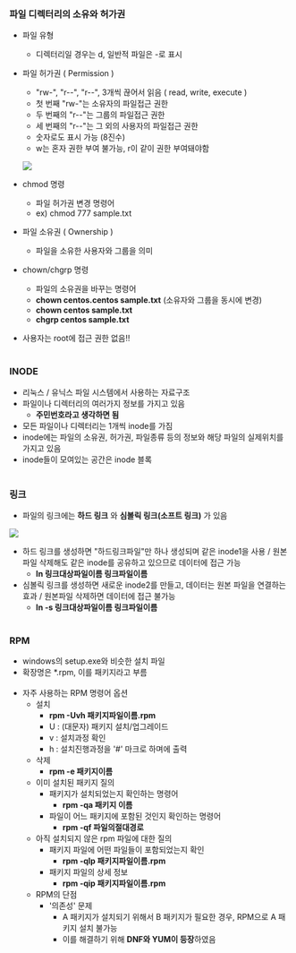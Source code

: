 ### 파일 디렉터리의 소유와 허가권 ###
- 파일 유형
  - 디렉터리일 경우는 d, 일반적 파일은 -로 표시
- 파일 허가권 ( Permission )
  - "rw-", "r--", "r--", 3개씩 끊어서 읽음 ( read, write, execute )
  - 첫 번째 "rw-"는 소유자의 파일접근 권한
  - 두 번째의 "r--"는 그룹의 파일접근 권한
  - 세 번째의 "r--"는 그 외의 사용자의 파일접근 권한
  - 숫자로도 표시 가능 (8진수)
  - w는 혼자 권한 부여 불가능, r이 같이 권한 부여돼야함

  ![](https://velog.velcdn.com/images/xodbs1123/post/4cd850ec-b7fa-4dce-85d9-18e88f52880e/image.png)

- chmod 명령
  - 파일 허가권 변경 명령어
  - ex) chmod 777 sample.txt
  
- 파일 소유권 ( Ownership )
  - 파일을 소유한 사용자와 그룹을 의미
  
- chown/chgrp 명령
  - 파일의 소유권을 바꾸는 명령어
  - **chown centos.centos sample.txt** (소유자와 그룹을 동시에 변경)
  - **chown centos sample.txt**
  - **chgrp centos sample.txt**
- 사용자는 root에 접근 권한 없음!!
<br/><br/>

### INODE ###
  - 리눅스 / 유닉스 파일 시스템에서 사용하는 자료구조
  - 파일이나 디렉터리의 여러가지 정보를 가지고 있음
    - **주민번호라고 생각하면 됨**
  - 모든 파일이나 디렉터리는 1개씩 inode를 가짐
  - inode에는 파일의 소유권, 허가권, 파일종류 등의 정보와 해당 파일의 실제위치를 가지고 있음
  - inode들이 모여있는 공간은 inode 블록
<br/><br/>

### 링크 ###
- 파일의 링크에는 **하드 링크** 와 **심볼릭 링크(소프트 링크)** 가 있음

![](https://velog.velcdn.com/images/xodbs1123/post/a2d2f85b-3d55-4c12-9021-21e0475d6f2a/image.png)

- 하드 링크를 생성하면 "하드링크파일"만 하나 생성되며 같은 inode1을 사용 / 원본파일 삭제해도 같은 inode를 공유하고 있으므로 데이터에 접근 가능
  -  **ln 링크대상파일이름 링크파일이름**
- 심볼릭 링크를 생성하면 새로운 inode2를 만들고, 데이터는 원본 파일을 연결하는 효과 / 원본파일 삭제하면 데이터에 접근 불가능
  -  **ln -s 링크대상파일이름 링크파일이름**
<br/><br/>
### RPM ###
- windows의 setup.exe와 비슷한 설치 파일
- 확장명은 *.rpm, 이를 패키지라고 부름
<br/><br/>
- 자주 사용하는 RPM 명령어 옵션
  - 설치
    - **rpm -Uvh 패키지파일이름.rpm**
    - U : (대문자) 패키지 설치/업그레이드
    - v : 설치과정 확인
    - h : 설치진행과정을 '#' 마크로 하며에 출력
  - 삭제
       - **rpm -e 패키지이름**
  - 이미 설치된 패키지 질의
    - 패키지가 설치되었는지 확인하는 명령어
      - **rpm -qa 패키지 이름**
    - 파일이 어느 패키지에 포함된 것인지 확인하는 명령어
      - **rpm -qf 파일의절대경로**
  - 아직 설치되지 않은 rpm 파일에 대한 질의
    - 패키지 파일에 어떤 파일들이 포함되었는지 확인
      - **rpm -qlp 패키지파일이름.rpm**
    - 패키지 파일의 상세 정보
      - **rpm -qip 패키지파일이름.rpm**
  - RPM의 단점
    - '의존성' 문제
      - A 패키지가 설치되기 위해서 B 패키지가 필요한 경우, RPM으로 A 패키지 설치 불가능
      - 이를 해결하기 위해 **DNF와 YUM이 등장**하였음
